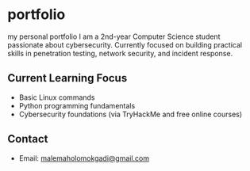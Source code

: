 # portfolio
my personal portfolio
I am a 2nd-year Computer Science student passionate about cybersecurity. Currently focused on building practical skills in penetration testing, network security, and incident response.

## Current Learning Focus

- Basic Linux commands  
- Python programming fundamentals  
- Cybersecurity foundations (via TryHackMe and free online courses)

## Contact
- Email: malemaholomokgadi@gmail.com 

